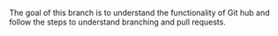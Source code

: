 
The goal of this branch is to understand the functionality of Git hub and follow the steps to understand branching and pull requests. 
